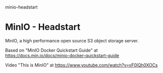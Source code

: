 minio-headstart
# MinIO - Headstart

MinIO, a high performance open source S3 object storage server.

Based on "MinIO Docker Quickstart Guide" at https://docs.min.io/docs/minio-docker-quickstart-guide

Video "This is MinIO" at https://www.youtube.com/watch?v=vF0lQh0XOCs

